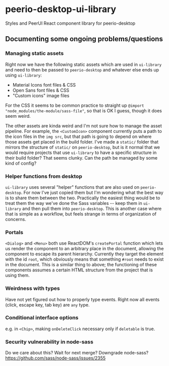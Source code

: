 # peerio-desktop-ui-library

Styles and PeerUI React component library for peerio-desktop

## Documenting some ongoing problems/questions

### Managing static assets

Right now we have the following static assets which are used in `ui-library` and need to then be passed to `peerio-desktop` and whatever else ends up using `ui-library`:

* Material Icons font files & CSS
* Open Sans font files & CSS
* "Custom icons" image files

For the CSS it seems to be common practice to straight up `@import "node_modules/the-module/sass-file"`, so that is OK I guess, though it does seem weird.

The other assets are kinda weird and I'm not sure how to manage the asset pipeline. For example, the `<CustomIcon>` component currently puts a path to the icon files in the `img src`, but that path is going to depend on where those assets get placed in the build folder. I've made a `static/` folder that mirrors the structure of `static/` on `peerio-desktop`, but is it normal that we would require projects that use `ui-library` to have a specific structure in their build folder? That seems clunky. Can the path be managed by some kind of config?

### Helper functions from desktop

`ui-library` uses several "helper" functions that are also used on `peerio-desktop`. For now I've just copied them but I'm wondering what the best way is to share them between the two. Practically the easiest thing would be to treat them the way we've done the Sass variables -- keep them in `ui-library` and then pull them into `peerio-desktop`. This is another case where that is simple as a workflow, but feels strange in terms of organization of concerns.

### Portals

`<Dialog>` and `<Menu>` both use ReactDOM's `createPortal` function which lets us render the component to an arbitrary place in the document, allowing the component to escape its parent hierarchy. Currently they target the element with the id `root`, which obviously means that something `#root` needs to exist in the document. This is a similar thing to above; the functioning of these components assumes a certain HTML structure from the project that is using them.

### Weirdness with types

Have not yet figured out how to properly type events. Right now all events (click, escape key, tab key) are `any` type.

### Conditional interface options

e.g. in `<Chip>`, making `onDeleteClick` necessary only if `deletable` is true.

### Security vulnerability in node-sass

Do we care about this? Wait for next merge? Downgrade node-sass? https://github.com/sass/node-sass/issues/2355